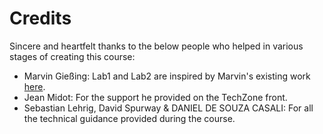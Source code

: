 # Credits

Sincere and heartfelt thanks to the below people who helped in various stages of creating this course:
  - Marvin Gießing: Lab1 and Lab2 are inspired by Marvin's existing work [here](https://github.com/mgiessing/bcn-lab-2084/).
  - Jean Midot: For the support he provided on the TechZone front.
  - Sebastian Lehrig, David Spurway & DANIEL DE SOUZA CASALI: For all the technical guidance provided during the course.
